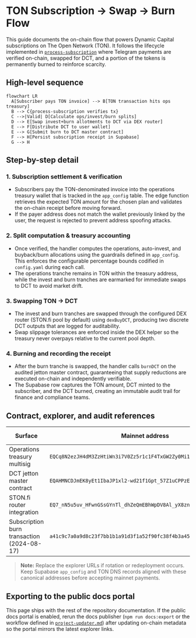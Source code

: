# TON Subscription → Swap → Burn Flow

This guide documents the on-chain flow that powers Dynamic Capital subscriptions on The Open Network (TON). It follows the lifecycle implemented in [`process-subscription`](../dynamic-capital-ton/supabase/functions/process-subscription/index.ts) where Telegram payments are verified on-chain, swapped for DCT, and a portion of the tokens is permanently burned to reinforce scarcity.

## High-level sequence

```mermaid
flowchart LR
  A[Subscriber pays TON invoice] --> B[TON transaction hits ops treasury]
  B --> C{process-subscription verifies tx}
  C -->|Valid| D[Calculate ops/invest/burn splits]
  D --> E[Swap invest+burn allotments to DCT via DEX router]
  E --> F[Distribute DCT to user wallet]
  E --> G[Submit burn to DCT master contract]
  F --> H[Persist subscription receipt in Supabase]
  G --> H
```

## Step-by-step detail

### 1. Subscription settlement & verification
- Subscribers pay the TON-denominated invoice into the operations treasury wallet that is tracked in the `app_config` table. The edge function retrieves the expected TON amount for the chosen plan and validates the on-chain receipt before moving forward.
- If the payer address does not match the wallet previously linked by the user, the request is rejected to prevent address spoofing attacks.

### 2. Split computation & treasury accounting
- Once verified, the handler computes the operations, auto-invest, and buyback/burn allocations using the guardrails defined in `app_config`. This enforces the configurable percentage bounds codified in `config.yaml` during each call.
- The operations tranche remains in TON within the treasury address, while the invest and burn tranches are earmarked for immediate swaps to DCT to avoid market drift.

### 3. Swapping TON → DCT
- The invest and burn tranches are swapped through the configured DEX router (STON.fi pool by default) using `dexBuyDCT`, producing two discrete DCT outputs that are logged for auditability.
- Swap slippage tolerances are enforced inside the DEX helper so the treasury never overpays relative to the current pool depth.

### 4. Burning and recording the receipt
- After the burn tranche is swapped, the handler calls `burnDCT` on the audited jetton master contract, guaranteeing that supply reductions are executed on-chain and independently verifiable.
- The Supabase row captures the TON amount, DCT minted to the subscriber, and the DCT burned, creating an immutable audit trail for finance and compliance teams.

## Contract, explorer, and audit references

| Surface | Mainnet address | TON explorer | Audit evidence |
| --- | --- | --- | --- |
| Operations treasury multisig | `EQCq8N2ezJH4dM3ZzHtiWn3i7V0Zz5r1c1F4TxGW2Zy0Mi11` | [tonviewer](https://tonviewer.com/EQCq8N2ezJH4dM3ZzHtiWn3i7V0Zz5r1c1F4TxGW2Zy0Mi11) · [tonscan](https://tonscan.org/address/EQCq8N2ezJH4dM3ZzHtiWn3i7V0Zz5r1c1F4TxGW2Zy0Mi11) | SOC 1 / SOC 2 evidence tracked in [`compliance/certificates.json`](./compliance/certificates.json). |
| DCT jetton master contract | `EQAHMNCDJmEK8yEt1IbaJP1xl2-wd21f1Gpt_57Z1uCPPzE6` | [tonviewer](https://tonviewer.com/EQAHMNCDJmEK8yEt1IbaJP1xl2-wd21f1Gpt_57Z1uCPPzE6) · [tonscan](https://tonscan.org/address/EQAHMNCDJmEK8yEt1IbaJP1xl2-wd21f1Gpt_57Z1uCPPzE6) | Contract audit bundled with [`dynamic-capital-ton/contracts`](../dynamic-capital-ton/contracts/README.md). |
| STON.fi router integration | `EQ7_nN5u5uv_HFwnGSsGYnTl_dhZeQmEBhWpDV8Al_yX8zn3` | [tonviewer](https://tonviewer.com/EQ7_nN5u5uv_HFwnGSsGYnTl_dhZeQmEBhWpDV8Al_yX8zn3) · [tonscan](https://tonscan.org/address/EQ7_nN5u5uv_HFwnGSsGYnTl_dhZeQmEBhWpDV8Al_yX8zn3) | Due diligence walkthrough in [`ton-web3-guidelines.md`](./ton-web3-guidelines.md). |
| Subscription burn transaction (2024-08-17) | `a41c9c7a0a9d8c23f7bb1b1a91d3f1a52f90fc38f4b3a45ec5c3eae560b7d5aa` | [tonviewer](https://tonviewer.com/transaction/a41c9c7a0a9d8c23f7bb1b1a91d3f1a52f90fc38f4b3a45ec5c3eae560b7d5aa) · [tonscan](https://tonscan.org/tx/a41c9c7a0a9d8c23f7bb1b1a91d3f1a52f90fc38f4b3a45ec5c3eae560b7d5aa) | Included in the treasury reconciliation package archived with finance. |

> **Note:** Replace the explorer URLs if rotation or redeployment occurs. Keep Supabase `app_config` and TON DNS records aligned with these canonical addresses before accepting mainnet payments.

## Exporting to the public docs portal

This page ships with the rest of the repository documentation. If the public docs portal is enabled, rerun the docs publisher (`npm run docs:export` or the workflow defined in [`project-updater.md`](./project-updater.md)) after updating on-chain metadata so the portal mirrors the latest explorer links.
